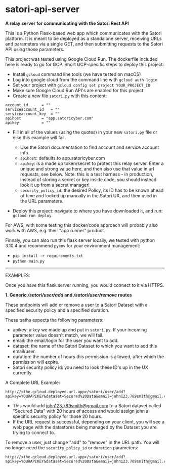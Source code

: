 # satori-api-server
**A relay server for communicating with the Satori Rest API**

This is a Python Flask-based web app which communicates with the Satori platform. It is meant to be deployed as a standalone server, receiving URLs and parameters via a single GET, and then submitting requests to the Satori API using those parameters. 

This project was tested using Google Cloud Run. The dockerfile included here is ready to go for GCP. Short GCP-specific steps to deploy this project:

- Install ```gcloud``` command line tools (we have tested on macOS)
- Log into google cloud from the command line with ```gcloud auth login```
- Set your project with ```gcloud config set project YOUR_PROJECT_ID```
- Make sure Google Cloud Run API's are enabled for this project
- Create a new file ```satori.py``` with this content:

```
account_id		= ""
serviceaccount_id 	= ""
serviceaccount_key	= ""
apihost			= "app.satoricyber.com"
apikey 			= ""
```

- Fill in all of the values (using the quotes) in your new ```satori.py``` file or else this example will fail. 
	- Use the Satori documentation to find account and service account info. 
	- ```apihost```: defaults to app.satoricyber.com
	- ```apikey```: is a made up token/secret to protect this relay server. Enter a unique and strong value here, and then also use that value in url requests, see below. Note: this is a test harness - in production, instead of storing a secret or key inside code, you should instead look it up from a secret manager!
	- ```security_policy_id```: the desired Policy, its ID has to be known ahead of time and looked up manually in the Satori UX, and then used in the URL parameters.

- Deploy this project: navigate to where you have downloaded it, and run: ```gcloud run deploy```

For AWS, with some testing this docker/code approach will probably also work with AWS, e.g. their "app runner" product. 

Finnaly, you can also run this flask server locally, we tested with python 3.10.4 and recommend ```pyenv``` for your environment management:

- ```pip install -r requirements.txt```
- ```python main.py```

___

EXAMPLES:

Once you have this flask server running, you would connect to it via HTTPS.

**1. Generic _/satori/user/add_ and _/satori/user/remove_ routes**

These endpoints will add or remove a user to a Satori Dataset with a specified security policy and a specified duration.

These paths expects the following parameters:

- apikey: a key we made up and put in ```satori.py```. If your incoming parameter value doesn't match, we will fail.
- email: the email/login for the user you want to add.
- dataset: the name of the Satori Dataset to which you want to add this email/user.
- duration: the number of hours this permission is allowed, after which the permission will expire.
- Satori security policy id: you need to look these ID's up in the UX currently.

A Complete URL Example: 

```
http://<the.gcloud.deployed.url.app>/satori/user/add?apikey=YOURAPIKEY&dataset=Secured%20Data&email=john123.789smith@gmail.com&duration=20&security_policy_id=SATORI_SECURITY_POLICY_ID
```

- This would add john123.789smith@gmail.com to a Satori dataset called "Secured Data" with 20 hours of access and would assign john a specific security policy for those 20 hours. 
- If the URL request is successful, depending on your client, you will see a web page with the datastores being managed by the Dataset you are trying to connect to.


To remove a user, just change "add" to "remove" in the URL path. You will no longer need the ```security_policy_id``` or ```duration``` parameters:

```
http://<the.gcloud.deployed.url.app>/satori/user/add?apikey=YOURAPIKEY&dataset=Secured%20Data&email=john123.789smith@gmail.com
```